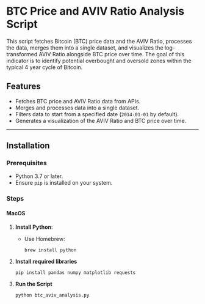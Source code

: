 # BTC Price and AVIV Ratio Analysis Script

This script fetches Bitcoin (BTC) price data and the AVIV Ratio, processes the data, merges them into a single dataset, and visualizes the log-transformed AVIV Ratio alongside BTC price over time. The goal of this indicator is to identify potential overbought and oversold zones within the typical 4 year cycle of Bitcoin.

## Features
- Fetches BTC price and AVIV Ratio data from APIs.
- Merges and processes data into a single dataset.
- Filters data to start from a specified date (`2014-01-01` by default).
- Generates a visualization of the AVIV Ratio and BTC price over time.

---

## Installation

### Prerequisites
- Python 3.7 or later.
- Ensure `pip` is installed on your system.

### Steps

#### MacOS
1. **Install Python**:
   - Use Homebrew:
     ```bash
     brew install python
     ```

2. **Install required libraries**
   ```
   pip install pandas numpy matplotlib requests
   ```

3. **Run the Script**
   ```
   python btc_aviv_analysis.py
   ```


